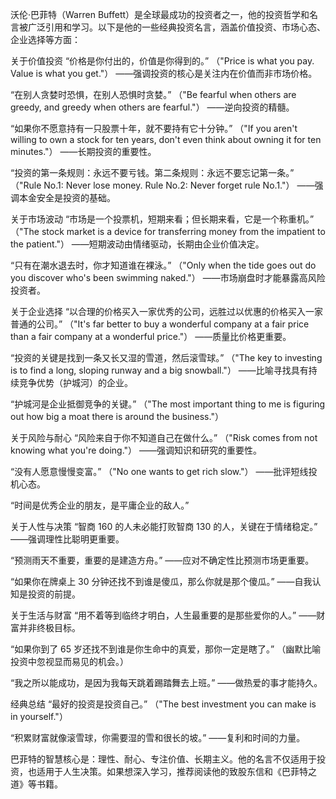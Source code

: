 沃伦·巴菲特（Warren Buffett）是全球最成功的投资者之一，他的投资哲学和名言被广泛引用和学习。以下是他的一些经典投资名言，涵盖价值投资、市场心态、企业选择等方面：

关于价值投资
“价格是你付出的，价值是你得到的。”
（"Price is what you pay. Value is what you get."）
——强调投资的核心是关注内在价值而非市场价格。

“在别人贪婪时恐惧，在别人恐惧时贪婪。”
（"Be fearful when others are greedy, and greedy when others are fearful."）
——逆向投资的精髓。

“如果你不愿意持有一只股票十年，就不要持有它十分钟。”
（"If you aren't willing to own a stock for ten years, don't even think about owning it for ten minutes."）
——长期投资的重要性。

“投资的第一条规则：永远不要亏钱。第二条规则：永远不要忘记第一条。”
（"Rule No.1: Never lose money. Rule No.2: Never forget rule No.1."）
——强调本金安全是投资的基础。

关于市场波动
“市场是一个投票机，短期来看；但长期来看，它是一个称重机。”
（"The stock market is a device for transferring money from the impatient to the patient."）
——短期波动由情绪驱动，长期由企业价值决定。

“只有在潮水退去时，你才知道谁在裸泳。”
（"Only when the tide goes out do you discover who's been swimming naked."）
——市场崩盘时才能暴露高风险投资者。

关于企业选择
“以合理的价格买入一家优秀的公司，远胜过以优惠的价格买入一家普通的公司。”
（"It's far better to buy a wonderful company at a fair price than a fair company at a wonderful price."）
——质量比价格更重要。

“投资的关键是找到一条又长又湿的雪道，然后滚雪球。”
（"The key to investing is to find a long, sloping runway and a big snowball."）
——比喻寻找具有持续竞争优势（护城河）的企业。

“护城河是企业抵御竞争的关键。”
（"The most important thing to me is figuring out how big a moat there is around the business."）

关于风险与耐心
“风险来自于你不知道自己在做什么。”
（"Risk comes from not knowing what you're doing."）
——强调知识和研究的重要性。

“没有人愿意慢慢变富。”
（"No one wants to get rich slow."）
——批评短线投机心态。

“时间是优秀企业的朋友，是平庸企业的敌人。”

关于人性与决策
“智商 160 的人未必能打败智商 130 的人，关键在于情绪稳定。”
——强调理性比聪明更重要。

“预测雨天不重要，重要的是建造方舟。”
——应对不确定性比预测市场更重要。

“如果你在牌桌上 30 分钟还找不到谁是傻瓜，那么你就是那个傻瓜。”
——自我认知是投资的前提。

关于生活与财富
“用不着等到临终才明白，人生最重要的是那些爱你的人。”
——财富并非终极目标。

“如果你到了 65 岁还找不到谁是你生命中的真爱，那你一定是瞎了。”
（幽默比喻投资中忽视显而易见的机会。）

“我之所以能成功，是因为我每天跳着踢踏舞去上班。”
——做热爱的事才能持久。

经典总结
“最好的投资是投资自己。”
（"The best investment you can make is in yourself."）

“积累财富就像滚雪球，你需要湿的雪和很长的坡。”
——复利和时间的力量。

巴菲特的智慧核心是：理性、耐心、专注价值、长期主义。他的名言不仅适用于投资，也适用于人生决策。如果想深入学习，推荐阅读他的致股东信和《巴菲特之道》等书籍。
